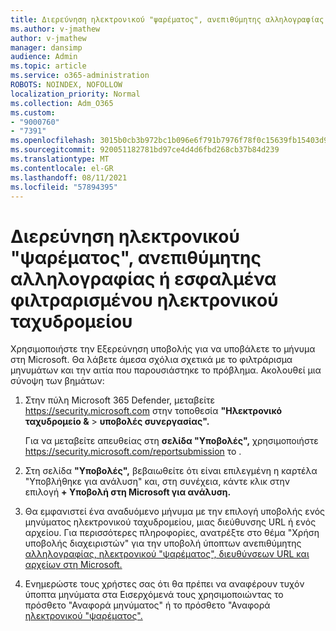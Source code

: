 ```yaml
---
title: Διερεύνηση ηλεκτρονικού "ψαρέματος", ανεπιθύμητης αλληλογραφίας ή εσφαλμένα φιλτραρισμένου ηλεκτρονικού ταχυδρομείου
ms.author: v-jmathew
author: v-jmathew
manager: dansimp
audience: Admin
ms.topic: article
ms.service: o365-administration
ROBOTS: NOINDEX, NOFOLLOW
localization_priority: Normal
ms.collection: Adm_O365
ms.custom:
- "9000760"
- "7391"
ms.openlocfilehash: 3015b0cb3b972bc1b096e6f791b7976f78f0c15639fb15403d9b0c134a09e1cf
ms.sourcegitcommit: 920051182781bd97ce4d4d6fbd268cb37b84d239
ms.translationtype: MT
ms.contentlocale: el-GR
ms.lasthandoff: 08/11/2021
ms.locfileid: "57894395"
---
```

# <a name="investigate-phishing-spam-or-incorrectly-filtered-email"></a>Διερεύνηση ηλεκτρονικού "ψαρέματος", ανεπιθύμητης αλληλογραφίας ή εσφαλμένα φιλτραρισμένου ηλεκτρονικού ταχυδρομείου

Χρησιμοποιήστε την Εξερεύνηση υποβολής για να υποβάλετε το μήνυμα στη Microsoft. Θα λάβετε άμεσα σχόλια σχετικά με το φιλτράρισμα μηνυμάτων και την αιτία που παρουσιάστηκε το πρόβλημα. Ακολουθεί μια σύνοψη των βημάτων:

1. Στην πύλη Microsoft 365 Defender, μεταβείτε <https://security.microsoft.com> στην τοποθεσία **"Ηλεκτρονικό ταχυδρομείο &** \> **υποβολές συνεργασίας".**

   Για να μεταβείτε απευθείας στη **σελίδα "Υποβολές",** χρησιμοποιήστε <https://security.microsoft.com/reportsubmission> το .

2. Στη σελίδα **"Υποβολές",** βεβαιωθείτε ότι είναι επιλεγμένη η καρτέλα "Υποβλήθηκε για ανάλυση" και, στη συνέχεια, κάντε κλικ στην επιλογή **+ Υποβολή στη Microsoft για ανάλυση.** 

3. Θα εμφανιστεί ένα αναδυόμενο μήνυμα με την επιλογή υποβολής ενός μηνύματος ηλεκτρονικού ταχυδρομείου, μιας διεύθυνσης URL ή ενός αρχείου. Για περισσότερες πληροφορίες, ανατρέξτε στο θέμα "Χρήση υποβολής διαχειριστών" για την υποβολή ύποπτων ανεπιθύμητης [αλληλογραφίας, ηλεκτρονικού "ψαρέματος", διευθύνσεων URL και αρχείων στη Microsoft.](https://docs.microsoft.com/microsoft-365/security/office-365-security/admin-submission)

4. Ενημερώστε τους χρήστες σας ότι θα πρέπει να αναφέρουν τυχόν ύποπτα μηνύματα στα Εισερχόμενά τους χρησιμοποιώντας το πρόσθετο "Αναφορά μηνύματος" ή το πρόσθετο "Αναφορά [ηλεκτρονικού "ψαρέματος".](https://docs.microsoft.com/microsoft-365/security/office-365-security/enable-the-report-message-add-in)
